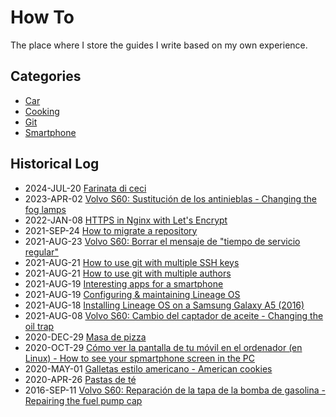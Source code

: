 # How To

The place where I store the guides I write based on my own experience.


## Categories
* [Car](car/README.md)
* [Cooking](cooking/README.md)
* [Git](git/README.md)
* [Smartphone](smartphone/README.md)


## Historical Log
* 2024-JUL-20 [Farinata di ceci](cooking/farinata_di_ceci/README.md)
* 2023-APR-02 [Volvo S60: Sustitución de los antinieblas - Changing the fog lamps](car/antinieblas/README.md)
* 2022-JAN-08 [HTTPS in Nginx with Let's Encrypt](systems/https-lets_encrypt/README.md)
* 2021-SEP-24 [How to migrate a repository](git/migration/README.md)
* 2021-AUG-23 [Volvo S60: Borrar el mensaje de "tiempo de servicio regular"](car/reiniciar_tiempo_revision/README.md)
* 2021-AUG-21 [How to use git with multiple SSH keys](git/multi_ssh_keys/README.md) 
* 2021-AUG-21 [How to use git with multiple authors](git/multi_author/README.md) 
* 2021-AUG-19 [Interesting apps for a smartphone](smartphone/apps/README.md) 
* 2021-AUG-19 [Configuring & maintaining Lineage OS](smartphone/maintenance/README.md) 
* 2021-AUG-18 [Installing Lineage OS on a Samsung Galaxy A5 (2016)](smartphone/custom_os/README.md) 
* 2021-AUG-08 [Volvo S60: Cambio del captador de aceite - Changing the oil trap](car/captador_aceite/README.md) 
* 2020-DEC-29 [Masa de pizza](cooking/masa_pizza/README.md)
* 2020-OCT-29 [Cómo ver la pantalla de tu móvil en el ordenador (en Linux) - How to see your spmartphone screen in the PC](smartphone/mobile_screen_2_PC/README.md)
* 2020-MAY-01 [Galletas estilo americano - American cookies](cooking/galletas_estilo_americano/README.md)
* 2020-APR-26 [Pastas de té ](cooking/pastas_te/README.md)
* 2016-SEP-11 [Volvo S60: Reparación de la tapa de la bomba de gasolina - Repairing the fuel pump cap](car/reparacion_tapa_bomba_gasolina/README.md)
